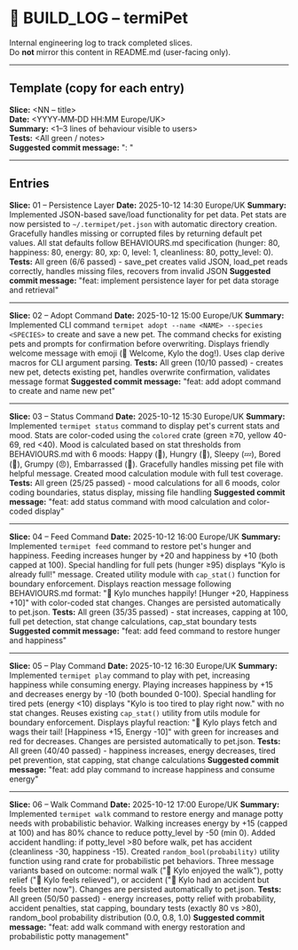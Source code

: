 # 🧾 BUILD_LOG – termiPet

Internal engineering log to track completed slices.  
Do **not** mirror this content in README.md (user-facing only).

---

## Template (copy for each entry)
**Slice:** <NN – title>  
**Date:** <YYYY‑MM‑DD HH:MM Europe/UK>  
**Summary:** <1–3 lines of behaviour visible to users>  
**Tests:** <All green / notes>  
**Suggested commit message:** "<NN>: <imperative description>"

---

## Entries

**Slice:** 01 – Persistence Layer
**Date:** 2025-10-12 14:30 Europe/UK
**Summary:** Implemented JSON-based save/load functionality for pet data. Pet stats are now persisted to `~/.termipet/pet.json` with automatic directory creation. Gracefully handles missing or corrupted files by returning default pet values. All stat defaults follow BEHAVIOURS.md specification (hunger: 80, happiness: 80, energy: 80, xp: 0, level: 1, cleanliness: 80, potty_level: 0).
**Tests:** All green (6/6 passed) - save_pet creates valid JSON, load_pet reads correctly, handles missing files, recovers from invalid JSON
**Suggested commit message:** "feat: implement persistence layer for pet data storage and retrieval"

---

**Slice:** 02 – Adopt Command
**Date:** 2025-10-12 15:00 Europe/UK
**Summary:** Implemented CLI command `termipet adopt --name <NAME> --species <SPECIES>` to create and save a new pet. The command checks for existing pets and prompts for confirmation before overwriting. Displays friendly welcome message with emoji (🐾 Welcome, Kylo the dog!). Uses clap derive macros for CLI argument parsing.
**Tests:** All green (10/10 passed) - creates new pet, detects existing pet, handles overwrite confirmation, validates message format
**Suggested commit message:** "feat: add adopt command to create and name new pet"

---

**Slice:** 03 – Status Command
**Date:** 2025-10-12 15:30 Europe/UK
**Summary:** Implemented `termipet status` command to display pet's current stats and mood. Stats are color-coded using the `colored` crate (green ≥70, yellow 40-69, red <40). Mood is calculated based on stat thresholds from BEHAVIOURS.md with 6 moods: Happy (🐾), Hungry (🍖), Sleepy (💤), Bored (🎾), Grumpy (😠), Embarrassed (💩). Gracefully handles missing pet file with helpful message. Created mood calculation module with full test coverage.
**Tests:** All green (25/25 passed) - mood calculations for all 6 moods, color coding boundaries, status display, missing file handling
**Suggested commit message:** "feat: add status command with mood calculation and color-coded display"

---

**Slice:** 04 – Feed Command
**Date:** 2025-10-12 16:00 Europe/UK
**Summary:** Implemented `termipet feed` command to restore pet's hunger and happiness. Feeding increases hunger by +20 and happiness by +10 (both capped at 100). Special handling for full pets (hunger ≥95) displays "Kylo is already full!" message. Created utility module with `cap_stat()` function for boundary enforcement. Displays reaction message following BEHAVIOURS.md format: "🍖 Kylo munches happily! [Hunger +20, Happiness +10]" with color-coded stat changes. Changes are persisted automatically to pet.json.
**Tests:** All green (35/35 passed) - stat increases, capping at 100, full pet detection, stat change calculations, cap_stat boundary tests
**Suggested commit message:** "feat: add feed command to restore hunger and happiness"

---

**Slice:** 05 – Play Command
**Date:** 2025-10-12 16:30 Europe/UK
**Summary:** Implemented `termipet play` command to play with pet, increasing happiness while consuming energy. Playing increases happiness by +15 and decreases energy by -10 (both bounded 0-100). Special handling for tired pets (energy <10) displays "Kylo is too tired to play right now." with no stat changes. Reuses existing `cap_stat()` utility from utils module for boundary enforcement. Displays playful reaction: "🎾 Kylo plays fetch and wags their tail! [Happiness +15, Energy -10]" with green for increases and red for decreases. Changes are persisted automatically to pet.json.
**Tests:** All green (40/40 passed) - happiness increases, energy decreases, tired pet prevention, stat capping, stat change calculations
**Suggested commit message:** "feat: add play command to increase happiness and consume energy"

---

**Slice:** 06 – Walk Command
**Date:** 2025-10-12 17:00 Europe/UK
**Summary:** Implemented `termipet walk` command to restore energy and manage potty needs with probabilistic behavior. Walking increases energy by +15 (capped at 100) and has 80% chance to reduce potty_level by -50 (min 0). Added accident handling: if potty_level >80 before walk, pet has accident (cleanliness -30, happiness -15). Created `random_bool(probability)` utility function using rand crate for probabilistic pet behaviors. Three message variants based on outcome: normal walk ("🚶 Kylo enjoyed the walk"), potty relief ("🚶 Kylo feels relieved"), or accident ("💩 Kylo had an accident but feels better now"). Changes are persisted automatically to pet.json.
**Tests:** All green (50/50 passed) - energy increases, potty relief with probability, accident penalties, stat capping, boundary tests (exactly 80 vs >80), random_bool probability distribution (0.0, 0.8, 1.0)
**Suggested commit message:** "feat: add walk command with energy restoration and probabilistic potty management"
